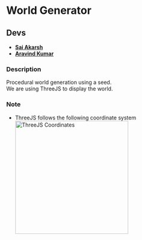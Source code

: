 # World Generator  
## Devs  
- **[Sai Akarsh](https://github.com/saiakarsh193)**
- **[Aravind Kumar](https://github.com/Aravind1505)**

### Description  
Procedural world generation using a seed.  
We are using ThreeJS to display the world.

### Note  
- ThreeJS follows the following coordinate system  
  <img src="https://threejsfundamentals.org/threejs/lessons/resources/scene-down.svg" alt="ThreeJS Coordinates" style="width: 300px;"/>

